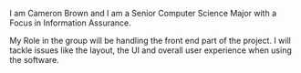  I am Cameron Brown and I am a Senior Computer Science Major with a Focus in Information Assurance.

 My Role in the group will be handling the front end part of the project. I will tackle issues like the layout, the UI and overall user experience when using the software.